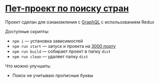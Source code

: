 # [Пет-проект по поиску стран]()

Проект сделан для ознакомления с [GraphQL](https://graphql.com/) с использованием Redux

Доступные скрипты:

- `npm i` — установка зависимостей
- `npm run start` — запуск и проекта на [3000 порту](http://localhost:3000/)
- `npm run build` — собирает проект в папку `dist`
- `npm run clean` — удаляет папку `dist`

Что можно улучшить:

- Поиск не учитываю прописные буквы
